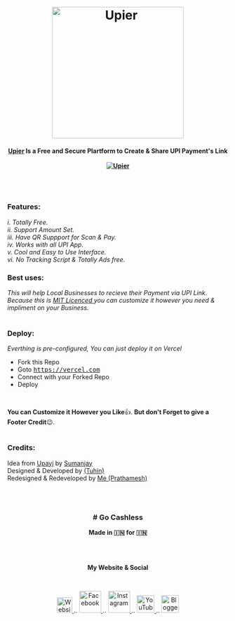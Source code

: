 <h1 align="center">
  <br>
  <a href="https://github.com/cachecleanerjeet/Upier"><img src="https://firebasestorage.googleapis.com/v0/b/webtuhin.appspot.com/o/githubstatic%2Fupier.svg?alt=media&token=43bd247f-4737-40be-8a15-1a145a17652d" alt="Upier" width="300"></a>
</h1>
<h4 align="center"><a href="https://github.com/Redop1189/Upier" target="_blank">Upier</a> Is a Free and Secure Plartform to Create & Share UPI Payment's Link
 <br> <br> <a href="https://upier-pp.vercel.app/" align="center"><img src="https://img.shields.io/badge/create--a--payment--link-green?style=for-the-badge" alt="Upier" ></a>
</h4>

<br>
<br>

### Features:<br>

*i.  Totally Free.*<br>
*ii.  Support Amount Set.*<br>
*iii. Have QR Suppport for Scan & Pay.*<br>
*iv.  Works with all UPI App.*<br>
*v.  Cool and Easy to Use Interface.*<br>
*vi.   No Tracking Script & Totally Ads free.*<br>

### Best uses:<br>

*This will help Local Businesses to recieve their Payment via UPI Link. Because this is [MIT Licenced ](https://github.com/cachecleanerjeet/Upier/blob/master/LICENSE "MIT Licenced ")you can customize it however you need & impliment on your Business.*<br><br>

### Deploy: <br>
*Everthing is pre-configured, You can just deploy it on Vercel* <br>

- Fork this Repo
- Goto <tt>https://vercel.com</tt>
- Connect with your Forked Repo
- Deploy
<br>

**You can Customize it However you Like**👍. **But don't Forget to give a Footer Credit**😉.<br><br>


### Credits:
Idea from [Upayi](https://github.com/cyberboysumanjay/upayi "Upayi") by [Sumanjay](https://github.com/cyberboysumanjay/ "Sumanjay")<br>
Designed & Developed by [(Tuhin)](https://github.com/cachecleanerjeet "Me (Tuhin)")<br>
Redesigned & Redeveloped by [Me (Prathamesh)](https://github.com/Redop1189 "Me (Prathamesh)")

<br><br>

<h3 align="center"># Go Cashless</h3>
<p align="center"> <b>Made in 🇮🇳 for 🇮🇳</b></p>
<br><br>
<p align="center"> <b>My Website & Social</b></p>
<br>
<p align="center">
 
 <a href="https://prathameshpawar.vercel.app/">
    <img alt="Website" width="35px" src="https://cdn.jsdelivr.net/gh/Redop1189/cdn/Brand-Logos/Website-logo.svg" />
  </a>  
..
<a href="https://www.facebook.com/">
    <img alt="Facebook" width="50px" src="https://cdn.jsdelivr.net/gh/Redop1189/cdn/Brand-Logos/facebook.svg" />
  </a>  
..
  <a href="https://www.instagram.com/prathameshpawar1189">
    <img alt="Instagram" width="50px" src="https://cdn.jsdelivr.net/gh/Redop1189/cdn/Brand-Logos/instagram.svg" />
  </a>
..
  <a href="https://www.youtube.com/">
    <img alt="YouTube" width="40px" src="https://cdn.jsdelivr.net/gh/Redop1189/cdn/Brand-Logos/youtube2.svg" />
  </a>
..
  <a href="https://www.google.com/">
    <img alt="Blogger" width="40px" src="https://cdn.jsdelivr.net/gh/Redop1189/cdn/Brand-Logos/mail-icon.svg" />
  </a>
  
</p>
